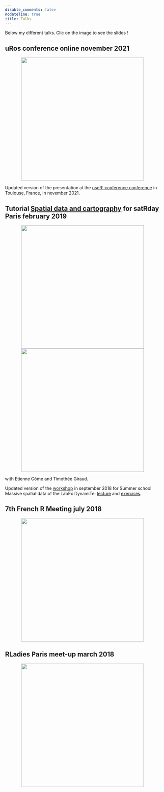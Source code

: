 ```yaml
---
disable_comments: false
nodateline: true
title: Talks
---
```


Below my different talks. Clic on the image to see the slides !

## uRos conference online november 2021

<center><a href="https://antuki.github.io/slides/20211124_uros/20211124_uros.html"><img src="https://antuki.github.io/img/Presentation_3.jpg" width="400"></a></center>

Updated version of the presentation at the [useR! conference conference](https://antuki.github.io/slides/20190710_userToulouse/20190710_userToulouse.html) in Toulouse, France, in november 2021.

## Tutorial [Spatial data and cartography](https://github.com/antuki/Tutorial_Geovisualisation_MassiveSpatialData) for satRday Paris february 2019

<center><a href="https://antuki.github.io/satRday2019_workshop/lecture/lecture.html"><img src="https://antuki.github.io/img/Presentation_3a.jpg" width="400"></a></center>
<center><a href="https://antuki.github.io/satRday2019_workshop/exercises/exercises.html"><img src="https://antuki.github.io/img/Presentation_3b.jpg" width="400"></a></center>

with Etienne Côme and Timothée Giraud. 

Updated version of the [workshop](https://github.com/antuki/Tutorial_Geovisualisation_MassiveSpatialData) in september 2018 for Summer school Massive spatial data of the LabEx DynamiTe: [lecture](https://antuki.github.io/Tutorial_Geovisualisation_MassiveSpatialData/lecture/lecture.html) and [exercises](https://antuki.github.io/Tutorial_Geovisualisation_MassiveSpatialData/exercises/exercises.html).

## 7th French R Meeting july 2018

<center><a href="https://antuki.github.io/slides/180706_RencontresR2018_COGugaison/180706_RencontresR2018_COGugaison.html"><img src="https://antuki.github.io/img/Presentation_2.jpg" width="400"></a></center>

## RLadies Paris meet-up march 2018

<center><a href="https://antuki.github.io/slides/180306_RLadies_COGugaison_carto/180306_RLadies_COGugaison_carto.html"><img src="https://antuki.github.io/img/Presentation_1.jpg" width="400"></a></center>

